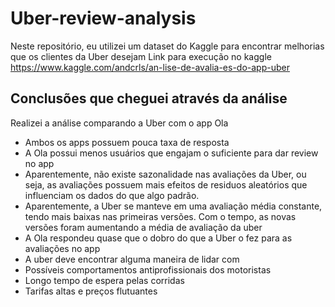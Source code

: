 # Uber-review-analysis
Neste repositório, eu utilizei um dataset do Kaggle para encontrar melhorias que os clientes da Uber desejam
Link para execução no kaggle
https://www.kaggle.com/andcrls/an-lise-de-avalia-es-do-app-uber

## Conclusões que cheguei através da análise
Realizei a análise comparando a Uber com o app Ola
- Ambos os apps possuem pouca taxa de resposta
- A Ola possui menos usuários que engajam o suficiente para dar review no app
- Aparentemente, não existe sazonalidade nas avaliações da Uber, ou seja, as avaliações possuem mais efeitos de residuos aleatórios que influenciam os dados do que algo padrão.
- Aparentemente, a Uber se manteve em uma avaliação média constante, tendo mais baixas nas primeiras versões. Com o tempo, as novas versões foram aumentando a média de avaliação da uber
- A Ola respondeu quase que o dobro do que a Uber o fez para as avaliações no app
- A uber deve encontrar alguma maneira de lidar com
 - Possíveis comportamentos antiprofissionais dos motoristas
 - Longo tempo de espera pelas corridas
 - Tarifas altas e preços flutuantes
